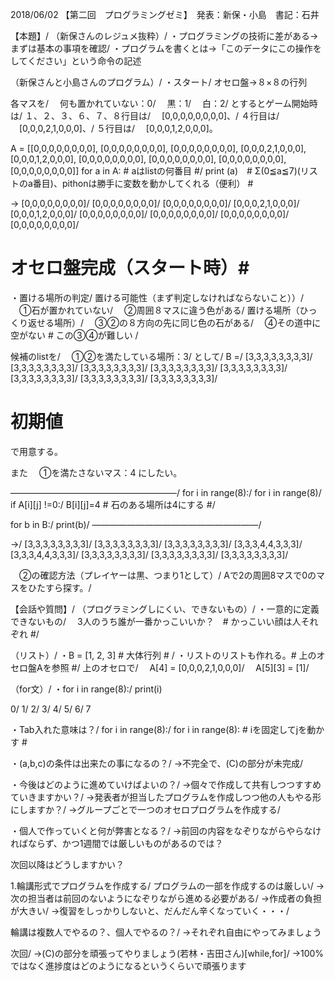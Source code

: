 ﻿2018/06/02
【第二回　プログラミングゼミ】　発表：新保・小島　書記：石井

【本題】/
（新保さんのレジュメ抜粋）/
・プログラミングの技術に差がある→まずは基本の事項を確認/
・プログラムを書くとは→「このデータにこの操作をしてください」という命令の記述


（新保さんと小島さんのプログラム）/
・スタート/
オセロ盤→８×８の行列

各マスを/
　何も置かれていない：0/
　黒：1/
　白：2/
とするとゲーム開始時は/
１、２、３、６、７、８行目は/
　[0,0,0,0,0,0,0,0]、/
４行目は/
　[0,0,0,2,1,0,0,0]、/
５行目は/
　[0,0,0,1,2,0,0,0]。

A = [[0,0,0,0,0,0,0,0], [0,0,0,0,0,0,0,0], [0,0,0,0,0,0,0,0], [0,0,0,2,1,0,0,0], [0,0,0,1,2,0,0,0], [0,0,0,0,0,0,0,0], [0,0,0,0,0,0,0,0], [0,0,0,0,0,0,0,0], [0,0,0,0,0,0,0,0]]
for a in A: # aはlistの何番目 #/
print (a)　# Σ(0≦a≦7)(リストのa番目)、pithonは勝手に変数を動かしてくれる（便利） #

→
[0,0,0,0,0,0,0,0]/
[0,0,0,0,0,0,0,0]/
[0,0,0,0,0,0,0,0]/
[0,0,0,2,1,0,0,0]/
[0,0,0,1,2,0,0,0]/
[0,0,0,0,0,0,0,0]/
[0,0,0,0,0,0,0,0]/
[0,0,0,0,0,0,0,0]/
[0,0,0,0,0,0,0,0]/
# オセロ盤完成（スタート時）#

・置ける場所の判定/
置ける可能性（まず判定しなければならないこと））/
　①石が置かれていない/
　②周囲８マスに違う色がある/
置ける場所（ひっくり返せる場所）/
　③②の８方向の先に同じ色の石がある/
　④その道中に空がない # この③④が難しい /

候補のlistを/
　①②を満たしている場所：3/
として/
B =/
[3,3,3,3,3,3,3,3]/
[3,3,3,3,3,3,3,3]/
[3,3,3,3,3,3,3,3]/
[3,3,3,3,3,3,3,3]/
[3,3,3,3,3,3,3,3]/
[3,3,3,3,3,3,3,3]/
[3,3,3,3,3,3,3,3]/
[3,3,3,3,3,3,3,3]/
# 初期値 #

で用意する。

また
　①を満たさないマス：4
にしたい。

―――――――――――――――――――/
for i in range(8):/
	for i in range(8)/
		if A[i][j] !=0:/
			B[i][j]=4 # 石のある場所は4にする #/

for b in B:/
print(b)/
―――――――――――――――――――/

→/
[3,3,3,3,3,3,3,3]/
[3,3,3,3,3,3,3,3]/
[3,3,3,3,3,3,3,3]/
[3,3,3,4,4,3,3,3]/
[3,3,3,4,4,3,3,3]/
[3,3,3,3,3,3,3,3]/
[3,3,3,3,3,3,3,3]/
[3,3,3,3,3,3,3,3]/

　②の確認方法（プレイヤーは黒、つまり1として）/
Aで2の周囲8マスで0のマスをひたすら探す。/



【会話や質問】/
（プログラミングしにくい、できないもの）/
・一意的に定義できないもの/
　3人のうち誰が一番かっこいいか？　# かっこいい顔は人それぞれ #/

（リスト）/
・B = [1, 2, 3] # 大体行列 # /
・リストのリストも作れる。# 上のオセロ盤Aを参照 #/
上のオセロで/
　A[4] = [0,0,0,2,1,0,0,0]/
　A[5][3] = [1]/

（for文）/
・for i in range(8):/
print(i)

0/
1/
2/
3/
4/
5/
6/
7

・Tab入れた意味は？/
for i in range(8):/
	for i in range(8): # iを固定してjを動かす #

・(a,b,c)の条件は出来たの事になるの？/
	→不完全で、(C)の部分が未完成/

・今後はどのように進めていけばよいの？/
	→個々で作成して共有しつつすすめていきますかい？/
		→発表者が担当したプログラムを作成しつつ他の人もやる形にしますか？/
	→グループごとで一つのオセロプログラムを作成する/
	
・個人で作っていくと何が弊害となる？/
	→前回の内容をなぞりながらやらなければならず、かつ1週間では厳しいものがあるのでは？

次回以降はどうしますかい？


1.輪講形式でプログラムを作成する/
	プログラムの一部を作成するのは厳しい/
		→次の担当者は前回のないようになぞりながら進める必要がある/
		→作成者の負担が大きい/
		→復習をしっかりしないと、だんだん辛くなっていく・・・/

輪講は複数人でやるの？、個人でやるの？/
	→それぞれ自由にやってみましょう


次回/
	→(C)の部分を頑張ってやりましょう(若林・吉田さん)[while,for]/
	→100%ではなく進捗度はどのようになるというくらいで頑張ります